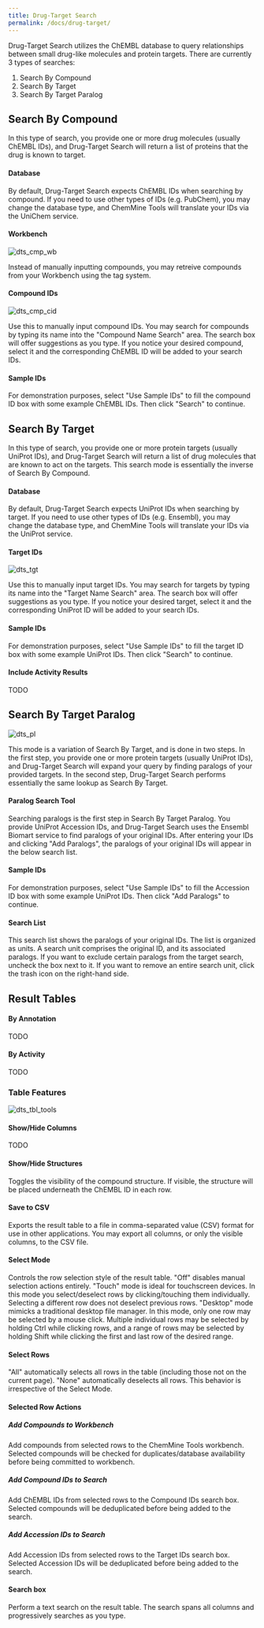 ```yaml
---
title: Drug-Target Search
permalink: /docs/drug-target/
---
```


Drug-Target Search utilizes the ChEMBL database to query relationships between
small drug-like molecules and protein targets. There are currently 3 types of
searches:

1. Search By Compound
2. Search By Target
3. Search By Target Paralog

## Search By Compound

In this type of search, you provide one or more drug molecules (usually
ChEMBL IDs), and Drug-Target Search will return a list of proteins that the
drug is known to target.

#### Database

By default, Drug-Target Search expects ChEMBL IDs when searching by compound.
If you need to use other types of IDs (e.g. PubChem), you may change the
database type, and ChemMine Tools will translate your IDs via the UniChem
service.

#### Workbench

![dts_cmp_wb](../media/dts_cmp_wb.png)

Instead of manually inputting compounds, you may retreive compounds from your
Workbench using the tag system.

#### Compound IDs

![dts_cmp_cid](../media/dts_cmp_cid.png)

Use this to manually input compound IDs. You may search for compounds by typing
its name into the "Compound Name Search" area. The search box will offer
suggestions as you type. If you notice your desired compound, select it and
the corresponding ChEMBL ID will be added to your search IDs.

#### Sample IDs

For demonstration purposes, select "Use Sample IDs" to fill the compound ID
box with some example ChEMBL IDs. Then click "Search" to continue.

## Search By Target

In this type of search, you provide one or more protein targets (usually
UniProt IDs), and Drug-Target Search will return a list of drug molecules that
are known to act on the targets. This search mode is essentially the inverse of
Search By Compound.

#### Database

By default, Drug-Target Search expects UniProt IDs when searching by target. If
you need to use other types of IDs (e.g. Ensembl), you may change the database
type, and ChemMine Tools will translate your IDs via the UniProt service.

#### Target IDs

![dts_tgt](../media/dts_tgt.png)

Use this to manually input target IDs. You may search for targets by typing its
name into the "Target Name Search" area. The search box will offer suggestions
as you type. If you notice your desired target, select it and the corresponding
UniProt ID will be added to your search IDs.

#### Sample IDs

For demonstration purposes, select "Use Sample IDs" to fill the target ID box
with some example UniProt IDs. Then click "Search" to continue.

#### Include Activity Results

TODO

## Search By Target Paralog

![dts_pl](../media/dts_pl.png)

This mode is a variation of Search By Target, and is done in two steps. In the
first step, you provide one or more protein targets (usually UniProt IDs), and
Drug-Target Search will expand your query by finding paralogs of your provided
targets. In the second step, Drug-Target Search performs essentially the same
lookup as Search By Target.

#### Paralog Search Tool

Searching paralogs is the first step in Search By Target Paralog. You provide
UniProt Accession IDs, and Drug-Target Search uses the Ensembl Biomart service
to find paralogs of your original IDs. After entering your IDs and clicking
"Add Paralogs", the paralogs of your original IDs will appear in the below
search list.

#### Sample IDs

For demonstration purposes, select "Use Sample IDs" to fill the Accession ID
box with some example UniProt IDs. Then click "Add Paralogs" to continue.

#### Search List

This search list shows the paralogs of your original IDs. The list is
organized as units. A search unit comprises the original ID, and its associated
paralogs. If you want to exclude certain paralogs from the target search,
uncheck the box next to it. If you want to remove an entire search unit, click
the trash icon on the right-hand side.

## Result Tables

#### By Annotation

TODO

#### By Activity

TODO

### Table Features

![dts_tbl_tools](../media/dts_tbl_tools.png)

#### Show/Hide Columns

TODO

#### Show/Hide Structures

Toggles the visibility of the compound structure. If visible, the structure
will be placed underneath the ChEMBL ID in each row.

#### Save to CSV

Exports the result table to a file in comma-separated value (CSV) format for
use in other applications. You may export all columns, or only the visible
columns, to the CSV file.

#### Select Mode

Controls the row selection style of the result table. "Off" disables manual
selection actions entirely. "Touch" mode is ideal for touchscreen devices. In
this mode you select/deselect rows by clicking/touching them individually.
Selecting a different row does not deselect previous rows. "Desktop" mode
mimicks a traditional desktop file manager. In this mode, only one row may be
selected by a mouse click. Multiple individual rows may be selected by holding
Ctrl while clicking rows, and a range of rows may be selected by holding Shift
while clicking the first and last row of the desired range.

#### Select Rows

"All" automatically selects all rows in the table (including those not on the
current page). "None" automatically deselects all rows. This behavior is
irrespective of the Select Mode.

#### Selected Row Actions

##### Add Compounds to Workbench

Add compounds from selected rows to the ChemMine Tools workbench. Selected
compounds will be checked for duplicates/database availability before being
committed to workbench.

##### Add Compound IDs to Search

Add ChEMBL IDs from selected rows to the Compound IDs search box. Selected
compounds will be deduplicated before being added to the search.

##### Add Accession IDs to Search

Add Accession IDs from selected rows to the Target IDs search box. Selected
Accession IDs will be deduplicated before being added to the search.

#### Search box

Perform a text search on the result table. The search spans all columns and
progressively searches as you type.

